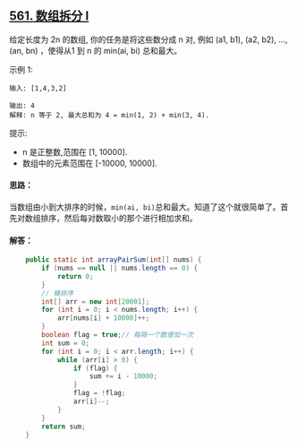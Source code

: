 ## [561. 数组拆分 I](https://leetcode-cn.com/problems/array-partition-i/description/)
给定长度为 2n 的数组, 你的任务是将这些数分成 n 对, 例如 (a1, b1), (a2, b2), ..., (an, bn) ，使得从1 到 n 的 min(ai, bi) 总和最大。

示例 1:
```
输入: [1,4,3,2]

输出: 4
解释: n 等于 2, 最大总和为 4 = min(1, 2) + min(3, 4).
```
提示:

* n 是正整数,范围在 [1, 10000].
* 数组中的元素范围在 [-10000, 10000].

#### 思路：
当数组由小到大排序的时候，`min(ai, bi)`总和最大。知道了这个就很简单了。首先对数组排序，然后每对数取小的那个进行相加求和。

#### 解答：
```Java
    public static int arrayPairSum(int[] nums) {
        if (nums == null || nums.length == 0) {
            return 0;
        }
        // 桶排序
        int[] arr = new int[20001];
        for (int i = 0; i < nums.length; i++) {
            arr[nums[i] + 10000]++;
        }
        boolean flag = true;// 每隔一个数便加一次
        int sum = 0;
        for (int i = 0; i < arr.length; i++) {
            while (arr[i] > 0) {
                if (flag) {
                    sum += i - 10000;
                }
                flag = !flag;
                arr[i]--;
            }
        }
        return sum;
    }
```
